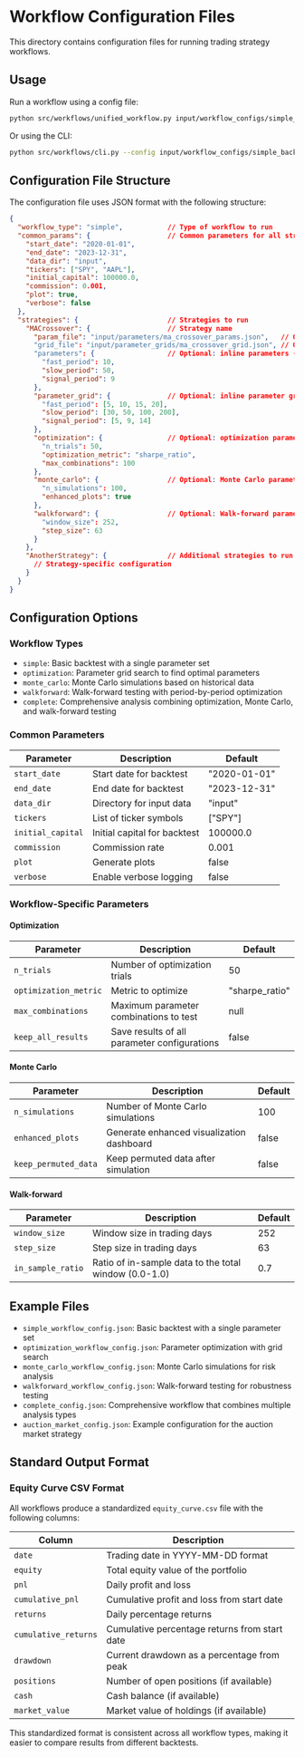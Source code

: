# Workflow Configuration Files

This directory contains configuration files for running trading strategy workflows.

## Usage

Run a workflow using a config file:

```bash
python src/workflows/unified_workflow.py input/workflow_configs/simple_backtest_config.json
```

Or using the CLI:

```bash
python src/workflows/cli.py --config input/workflow_configs/simple_backtest_config.json
```

## Configuration File Structure

The configuration file uses JSON format with the following structure:

```json
{
  "workflow_type": "simple",           // Type of workflow to run
  "common_params": {                   // Common parameters for all strategies
    "start_date": "2020-01-01",
    "end_date": "2023-12-31",
    "data_dir": "input",
    "tickers": ["SPY", "AAPL"],
    "initial_capital": 100000.0,
    "commission": 0.001,
    "plot": true,
    "verbose": false
  },
  "strategies": {                      // Strategies to run
    "MACrossover": {                   // Strategy name
      "param_file": "input/parameters/ma_crossover_params.json",   // Optional: path to parameter file
      "grid_file": "input/parameter_grids/ma_crossover_grid.json", // Optional: path to grid file
      "parameters": {                  // Optional: inline parameters (if param_file not provided)
        "fast_period": 10,
        "slow_period": 50,
        "signal_period": 9
      },
      "parameter_grid": {              // Optional: inline parameter grid (if grid_file not provided)
        "fast_period": [5, 10, 15, 20],
        "slow_period": [30, 50, 100, 200],
        "signal_period": [5, 9, 14]
      },
      "optimization": {                // Optional: optimization parameters
        "n_trials": 50,
        "optimization_metric": "sharpe_ratio",
        "max_combinations": 100
      },
      "monte_carlo": {                 // Optional: Monte Carlo parameters
        "n_simulations": 100,
        "enhanced_plots": true
      },
      "walkforward": {                 // Optional: Walk-forward parameters
        "window_size": 252,
        "step_size": 63
      }
    },
    "AnotherStrategy": {               // Additional strategies to run
      // Strategy-specific configuration
    }
  }
}
```

## Configuration Options

### Workflow Types

- `simple`: Basic backtest with a single parameter set
- `optimization`: Parameter grid search to find optimal parameters
- `monte_carlo`: Monte Carlo simulations based on historical data
- `walkforward`: Walk-forward testing with period-by-period optimization
- `complete`: Comprehensive analysis combining optimization, Monte Carlo, and walk-forward testing

### Common Parameters

| Parameter | Description | Default |
|-----------|-------------|---------|
| `start_date` | Start date for backtest | "2020-01-01" |
| `end_date` | End date for backtest | "2023-12-31" |
| `data_dir` | Directory for input data | "input" |
| `tickers` | List of ticker symbols | ["SPY"] |
| `initial_capital` | Initial capital for backtest | 100000.0 |
| `commission` | Commission rate | 0.001 |
| `plot` | Generate plots | false |
| `verbose` | Enable verbose logging | false |

### Workflow-Specific Parameters

#### Optimization

| Parameter | Description | Default |
|-----------|-------------|---------|
| `n_trials` | Number of optimization trials | 50 |
| `optimization_metric` | Metric to optimize | "sharpe_ratio" |
| `max_combinations` | Maximum parameter combinations to test | null |
| `keep_all_results` | Save results of all parameter configurations | false |

#### Monte Carlo

| Parameter | Description | Default |
|-----------|-------------|---------|
| `n_simulations` | Number of Monte Carlo simulations | 100 |
| `enhanced_plots` | Generate enhanced visualization dashboard | false |
| `keep_permuted_data` | Keep permuted data after simulation | false |

#### Walk-forward

| Parameter | Description | Default |
|-----------|-------------|---------|
| `window_size` | Window size in trading days | 252 |
| `step_size` | Step size in trading days | 63 |
| `in_sample_ratio` | Ratio of in-sample data to the total window (0.0-1.0) | 0.7 |

## Example Files

- `simple_workflow_config.json`: Basic backtest with a single parameter set
- `optimization_workflow_config.json`: Parameter optimization with grid search
- `monte_carlo_workflow_config.json`: Monte Carlo simulations for risk analysis
- `walkforward_workflow_config.json`: Walk-forward testing for robustness testing
- `complete_config.json`: Comprehensive workflow that combines multiple analysis types
- `auction_market_config.json`: Example configuration for the auction market strategy

## Standard Output Format

### Equity Curve CSV Format

All workflows produce a standardized `equity_curve.csv` file with the following columns:

| Column | Description |
|--------|-------------|
| `date` | Trading date in YYYY-MM-DD format |
| `equity` | Total equity value of the portfolio |
| `pnl` | Daily profit and loss |
| `cumulative_pnl` | Cumulative profit and loss from start date |
| `returns` | Daily percentage returns |
| `cumulative_returns` | Cumulative percentage returns from start date |
| `drawdown` | Current drawdown as a percentage from peak |
| `positions` | Number of open positions (if available) |
| `cash` | Cash balance (if available) |
| `market_value` | Market value of holdings (if available) |

This standardized format is consistent across all workflow types, making it easier to compare results from different backtests.